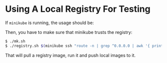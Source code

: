 # Using A Local Registry For Testing

If `minikube` is running, the usage should be:

Then, you have to make sure that minikube trusts the registry:

```sh
$ ./mk.sh
$ ./registry.sh $(minikube ssh "route -n | grep ^0.0.0.0 | awk '{ print \$2 }'" | tr -d '\r')
```

That will pull a registry image, run it and push local images to it.

